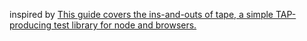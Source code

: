 inspired by [This guide covers the ins-and-outs of tape, a simple TAP-producing test library for node and browsers.](https://ci.testling.com/guide/tape)
